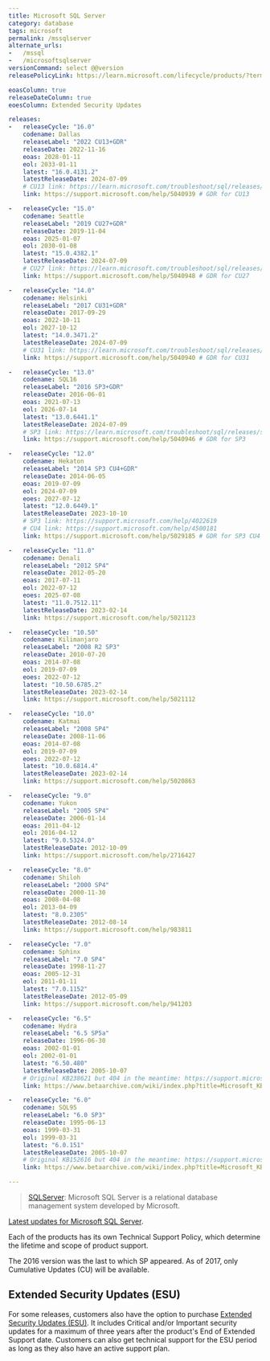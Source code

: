 ```yaml
---
title: Microsoft SQL Server
category: database
tags: microsoft
permalink: /mssqlserver
alternate_urls:
-   /mssql
-   /microsoftsqlserver
versionCommand: select @@version
releasePolicyLink: https://learn.microsoft.com/lifecycle/products/?terms=SQL%20Server

eoasColumn: true
releaseDateColumn: true
eoesColumn: Extended Security Updates

releases:
-   releaseCycle: "16.0"
    codename: Dallas
    releaseLabel: "2022 CU13+GDR"
    releaseDate: 2022-11-16
    eoas: 2028-01-11
    eol: 2033-01-11
    latest: "16.0.4131.2"
    latestReleaseDate: 2024-07-09
    # CU13 link: https://learn.microsoft.com/troubleshoot/sql/releases/sqlserver-2022/cumulativeupdate13
    link: https://support.microsoft.com/help/5040939 # GDR for CU13

-   releaseCycle: "15.0"
    codename: Seattle
    releaseLabel: "2019 CU27+GDR"
    releaseDate: 2019-11-04
    eoas: 2025-01-07
    eol: 2030-01-08
    latest: "15.0.4382.1"
    latestReleaseDate: 2024-07-09
    # CU27 link: https://learn.microsoft.com/troubleshoot/sql/releases/sqlserver-2019/cumulativeupdate27
    link: https://support.microsoft.com/help/5040948 # GDR for CU27

-   releaseCycle: "14.0"
    codename: Helsinki
    releaseLabel: "2017 CU31+GDR"
    releaseDate: 2017-09-29
    eoas: 2022-10-11
    eol: 2027-10-12
    latest: "14.0.3471.2"
    latestReleaseDate: 2024-07-09
    # CU31 link: https://learn.microsoft.com/troubleshoot/sql/releases/sqlserver-2017/cumulativeupdate31
    link: https://support.microsoft.com/help/5040940 # GDR for CU31

-   releaseCycle: "13.0"
    codename: SQL16
    releaseLabel: "2016 SP3+GDR"
    releaseDate: 2016-06-01
    eoas: 2021-07-13
    eol: 2026-07-14
    latest: "13.0.6441.1"
    latestReleaseDate: 2024-07-09
    # SP3 link: https://learn.microsoft.com/troubleshoot/sql/releases/sqlserver-2016/servicepack3
    link: https://support.microsoft.com/help/5040946 # GDR for SP3

-   releaseCycle: "12.0"
    codename: Hekaton
    releaseLabel: "2014 SP3 CU4+GDR"
    releaseDate: 2014-06-05
    eoas: 2019-07-09
    eol: 2024-07-09
    eoes: 2027-07-12
    latest: "12.0.6449.1"
    latestReleaseDate: 2023-10-10
    # SP3 link: https://support.microsoft.com/help/4022619
    # CU4 link: https://support.microsoft.com/help/4500181
    link: https://support.microsoft.com/help/5029185 # GDR for SP3 CU4

-   releaseCycle: "11.0"
    codename: Denali
    releaseLabel: "2012 SP4"
    releaseDate: 2012-05-20
    eoas: 2017-07-11
    eol: 2022-07-12
    eoes: 2025-07-08
    latest: "11.0.7512.11"
    latestReleaseDate: 2023-02-14
    link: https://support.microsoft.com/help/5021123

-   releaseCycle: "10.50"
    codename: Kilimanjaro
    releaseLabel: "2008 R2 SP3"
    releaseDate: 2010-07-20
    eoas: 2014-07-08
    eol: 2019-07-09
    eoes: 2022-07-12
    latest: "10.50.6785.2"
    latestReleaseDate: 2023-02-14
    link: https://support.microsoft.com/help/5021112

-   releaseCycle: "10.0"
    codename: Katmai
    releaseLabel: "2008 SP4"
    releaseDate: 2008-11-06
    eoas: 2014-07-08
    eol: 2019-07-09
    eoes: 2022-07-12
    latest: "10.0.6814.4"
    latestReleaseDate: 2023-02-14
    link: https://support.microsoft.com/help/5020863

-   releaseCycle: "9.0"
    codename: Yukon
    releaseLabel: "2005 SP4"
    releaseDate: 2006-01-14
    eoas: 2011-04-12
    eol: 2016-04-12
    latest: "9.0.5324.0"
    latestReleaseDate: 2012-10-09
    link: https://support.microsoft.com/help/2716427

-   releaseCycle: "8.0"
    codename: Shiloh
    releaseLabel: "2000 SP4"
    releaseDate: 2000-11-30
    eoas: 2008-04-08
    eol: 2013-04-09
    latest: "8.0.2305"
    latestReleaseDate: 2012-08-14
    link: https://support.microsoft.com/help/983811

-   releaseCycle: "7.0"
    codename: Sphinx
    releaseLabel: "7.0 SP4"
    releaseDate: 1998-11-27
    eoas: 2005-12-31
    eol: 2011-01-11
    latest: "7.0.1152"
    latestReleaseDate: 2012-05-09
    link: https://support.microsoft.com/help/941203

-   releaseCycle: "6.5"
    codename: Hydra
    releaseLabel: "6.5 SP5a"
    releaseDate: 1996-06-30
    eoas: 2002-01-01
    eol: 2002-01-01
    latest: "6.50.480"
    latestReleaseDate: 2005-10-07
    # Original KB238621 but 404 in the meantime: https://support.microsoft.com/help/238621
    link: https://www.betaarchive.com/wiki/index.php?title=Microsoft_KB_Archive/238621

-   releaseCycle: "6.0"
    codename: SQL95
    releaseLabel: "6.0 SP3"
    releaseDate: 1995-06-13
    eoas: 1999-03-31
    eol: 1999-03-31
    latest: "6.0.151"
    latestReleaseDate: 2005-10-07
    # Original KB152616 but 404 in the meantime: https://support.microsoft.com/help/152616
    link: https://www.betaarchive.com/wiki/index.php?title=Microsoft_KB_Archive/152616

---
```


>[SQLServer](https://www.microsoft.com/sql-server/): Microsoft SQL Server is a relational database
> management system developed by Microsoft.

[Latest updates for Microsoft SQL Server](https://learn.microsoft.com/sql/database-engine/install-windows/latest-updates-for-microsoft-sql-server).

Each of the products has its own Technical Support Policy, which determine the lifetime and scope
of product support.

The 2016 version was the last to which SP appeared. As of 2017, only Cumulative Updates (CU) will
be available.

## Extended Security Updates (ESU)

For some releases, customers also have the option to purchase [Extended Security Updates (ESU)](https://learn.microsoft.com/lifecycle/faq/extended-security-updates).
It includes Critical and/or Important security updates for a maximum of three years after the
product's End of Extended Support date. Customers can also get technical support for the ESU period
as long as they also have an active support plan.
